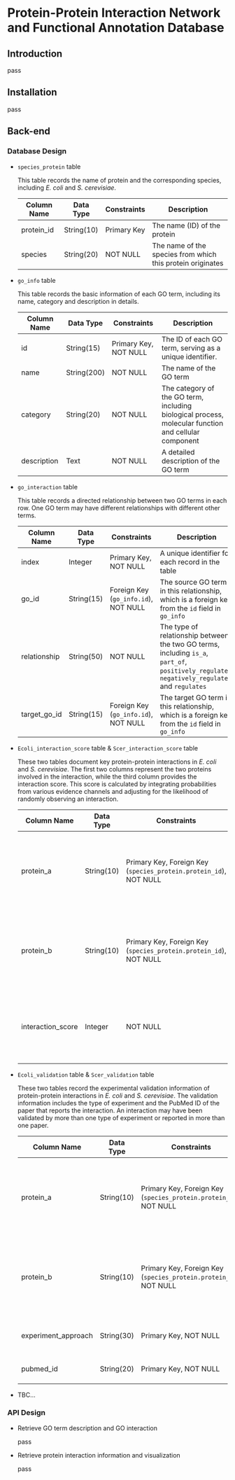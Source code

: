 # Protein-Protein Interaction Network and Functional Annotation Database

## Introduction

pass



## Installation

pass



## Back-end

### Database Design

* `species_protein` table

  This table records the name of protein and the corresponding species, including *E. coli* and *S. cerevisiae*.

  | Column Name | Data Type  | Constraints | Description                                                |
  | ----------- | ---------- | ----------- | ---------------------------------------------------------- |
  | protein_id  | String(10) | Primary Key | The name (ID) of the protein                               |
  | species     | String(20) | NOT NULL    | The name of the species from which this protein originates |
  
  

* `go_info` table

  This table records the basic information of each GO term, including its name, category and description in details.

  | Column Name | Data Type   | Constraints           | Description                                                  |
  | ----------- | ----------- | --------------------- | ------------------------------------------------------------ |
  | id          | String(15)  | Primary Key, NOT NULL | The ID of each GO term, serving as a unique identifier.      |
  | name        | String(200) | NOT NULL              | The name of the GO term                                      |
  | category    | String(20)  | NOT NULL              | The category of the GO term, including biological process, molecular function and cellular component |
  | description | Text        | NOT NULL              | A detailed description of the GO term                        |

  

* `go_interaction` table

  This table records a directed relationship between two GO terms in each row. One GO term may have different relationships with different other terms.

  | Column Name  | Data Type  | Constraints                          | Description                                                  |
  | ------------ | ---------- | ------------------------------------ | ------------------------------------------------------------ |
  | index        | Integer    | Primary Key, NOT NULL                | A unique identifier for each record in the table             |
  | go_id        | String(15) | Foreign Key (`go_info.id`), NOT NULL | The source GO term in this relationship, which is a foreign key from the `id` field in `go_info` |
  | relationship | String(50) | NOT NULL                             | The type of relationship between the two GO terms, including `is_a`, `part_of`, `positively_regulates`, `negatively_regulates` and `regulates` |
  | target_go_id | String(15) | Foreign Key (`go_info.id`), NOT NULL | The target GO term in this relationship, which is a foreign key from the `id` field in `go_info` |

  
  
* `Ecoli_interaction_score` table & `Scer_interaction_score` table

  These two tables document key protein-protein interactions in *E. coli* and *S. cerevisiae*. The first two columns represent the two proteins involved in the interaction, while the third column provides the interaction score. This score is calculated by integrating probabilities from various evidence channels and adjusting for the likelihood of randomly observing an interaction.

  | Column Name       | Data Type  | Constraints                                                  | Description                                                  |
  | ----------------- | ---------- | ------------------------------------------------------------ | ------------------------------------------------------------ |
  | protein_a         | String(10) | Primary Key, Foreign Key (`species_protein.protein_id`), NOT NULL | One of the protein in the interaction, which is a foreign key from the `protein_id` field in `species_protein` |
  | protein_b         | String(10) | Primary Key, Foreign Key (`species_protein.protein_id`), NOT NULL | One of the protein in the interaction, which is a foreign key from the `protein_id` field in `species_protein` |
  | interaction_score | Integer    | NOT NULL                                                     | The interaction score given by combining the probabilities from the different evidence channels |



* `Ecoli_validation` table & `Scer_validation` table

  These two tables record the experimental validation information of protein-protein interactions in *E. coli* and *S. cerevisiae*. The validation information includes the type of experiment and the PubMed ID of the paper that reports the interaction. An interaction may have been validated by more than one type of experiment or reported in more than one paper.

  | Column Name         | Data Type  | Constraints                                                  | Description                                                  |
  | ------------------- | ---------- | ------------------------------------------------------------ | ------------------------------------------------------------ |
  | protein_a           | String(10) | Primary Key, Foreign Key (`species_protein.protein_id`), NOT NULL | One of the protein in the interaction, which is a foreign key from the `protein_id` field in `species_protein` |
  | protein_b           | String(10) | Primary Key, Foreign Key (`species_protein.protein_id`), NOT NULL | One of the protein in the interaction, which is a foreign key from the `protein_id` field in `species_protein` |
  | experiment_approach | String(30) | Primary Key, NOT NULL                                        | The type of experiment that has validated this interaction   |
  | pubmed_id           | String(20) | Primary Key, NOT NULL                                        | The paper that reports this interaction                      |



* TBC...



### API Design

* Retrieve GO term description and GO interaction

  pass

  

* Retrieve protein interaction information and visualization

  pass